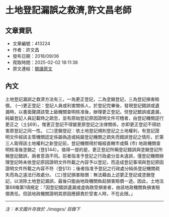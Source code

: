 # 土地登記漏誤之救濟,許文昌老師

## 文章資訊
- 文章編號：413224
- 作者：許文昌
- 發布日期：2018/09/06
- 爬取時間：2025-02-02 18:11:38
- 原文連結：[閱讀原文](https://real-estate.get.com.tw/Columns/detail.aspx?no=413224)

## 內文
土地登記漏誤之救濟方法有三，一為更正登記，二為塗銷登記，三為登記損害賠償。
(一)更正登記：登記人員或利害關係人，於登記完畢後，發現登記錯誤或遺漏時，以書面聲請該管上級機關查明核准後，辦理更正登記。但登記錯誤或遺漏，純屬登記人員記載時之疏忽，並有原始登記原因證明文件可稽者，由登記機關逕行更正之（土§69）。惟更正登記不得變更原登記之法律關係，亦即更正登記不得妨害原登記之同一性。
(二)塗銷登記：依土地登記規則登記之土地權利，有登記證明文件經該主管機關認定係屬偽造或純屬登記機關之疏失而錯誤登記之情形，於第三人取得該土地權利之新登記前，登記機關得於報經直轄市或縣 (市) 地政機關查明核准後塗銷之（登§144）。值得一提的是，更正登記所稱登記錯誤與塗銷登記所稱登記錯誤，兩者意涵不同。前者指准予登記之行政處分並未違誤，僅登記機關辦理登記時未依登記原因證明文件所載之內容予以登記，而造成登記事項與登記原因證明文件所載之內容不符（登§13）；後者指准予登記之行政處分純係登記機關疏失而為之違法行政處分。
(三)登記損害賠償：無法藉由上述更正登記或塗銷登記，以消除土地登記漏誤，最後只能由地政機關負起損害賠償一途。因此，土地法第68條第1項規定：「因登記錯誤遺漏或虛偽致受損害者，由該地政機關負損害賠償責任。但該地政機關證明其原因應歸責於受害人時，不在此限。」

---
*注：本文圖片存放於 ./images/ 目錄下*
